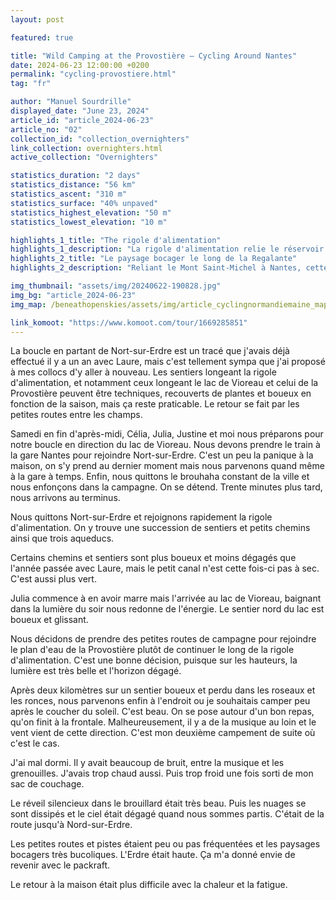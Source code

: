```yaml
---
layout: post

featured: true

title: "Wild Camping at the Provostière — Cycling Around Nantes"
date: 2024-06-23 12:00:00 +0200
permalink: "cycling-provostiere.html"
tag: "fr"

author: "Manuel Sourdrille"
displayed_date: "June 23, 2024"
article_id: "article_2024-06-23"
article_no: "02"
collection_id: "collection_overnighters"
link_collection: overnighters.html
active_collection: "Overnighters"

statistics_duration: "2 days"
statistics_distance: "56 km"
statistics_ascent: "310 m"
statistics_surface: "40% unpaved"
statistics_highest_elevation: "50 m"
statistics_lowest_elevation: "10 m"

highlights_1_title: "The rigole d'alimentation"
highlights_1_description: "La rigole d'alimentation relie le réservoir de Vioreau au Canal de Nantes à Brest. Elle permet l'alimentation en eau de la première section du canal. Plusieurs acqueducs, petits ponts de pierre et lavoirs ponctuent les chemins et sentiers le long du petit canal."
highlights_2_title: "Le paysage bocager le long de la Regalante"
highlights_2_description: "Reliant le Mont Saint-Michel à Nantes, cette véloroute passe à proximité de Nort-sur-Erdre. Le paysage bocager y est bucolique et les chemins tranquilles et paisibles."

img_thumbnail: "assets/img/20240622-190828.jpg"
img_bg: "article_2024-06-23"
img_map: /beneathopenskies/assets/img/article_cyclingnormandiemaine_map.png

link_komoot: "https://www.komoot.com/tour/1669285851"
---
```


La boucle en partant de Nort-sur-Erdre est un tracé que j'avais déjà effectué il y a un an avec Laure, mais c'est tellement sympa que j'ai proposé à mes collocs d'y aller à nouveau. Les sentiers longeant la rigole d'alimentation, et notamment ceux longeant le lac de Vioreau et celui de la Provostière peuvent être techniques, recouverts de plantes et boueux en fonction de la saison, mais ça reste praticable. Le retour se fait par les petites routes entre les champs.

Samedi en fin d'après-midi, Célia, Julia, Justine et moi nous préparons pour notre boucle en direction du lac de Vioreau. Nous devons prendre le train à la gare Nantes pour rejoindre Nort-sur-Erdre. C'est un peu la panique à la maison, on s'y prend au dernier moment mais nous parvenons quand même à la gare à temps. Enfin, nous quittons le brouhaha constant de la ville et nous enfonçons dans la campagne. On se détend. Trente minutes plus tard, nous arrivons au terminus.

Nous quittons Nort-sur-Erdre et rejoignons rapidement la rigole d'alimentation. On y trouve une succession de sentiers et petits chemins ainsi que trois aqueducs.

Certains chemins et sentiers sont plus boueux et moins dégagés que l'année passée avec Laure, mais le petit canal n'est cette fois-ci pas à sec. C'est aussi plus vert.

Julia commence à en avoir marre mais l'arrivée au lac de Vioreau, baignant dans la lumière du soir nous redonne de l'énergie. Le sentier nord du lac est boueux et glissant.

Nous décidons de prendre des petites routes de campagne pour rejoindre le plan d'eau de la Provostière plutôt de continuer le long de la rigole d'alimentation. C'est une bonne décision, puisque sur les hauteurs, la lumière est très belle et l'horizon dégagé.

Après deux kilomètres sur un sentier boueux et perdu dans les roseaux et les ronces, nous parvenons enfin à l'endroit ou je souhaitais camper peu après le coucher du soleil. C'est beau. On se pose autour d'un bon repas, qu'on finit à la frontale. Malheureusement, il y a de la musique au loin et le vent vient de cette direction. C'est mon deuxième campement de suite où c'est le cas.

J'ai mal dormi. Il y avait beaucoup de bruit, entre la musique et les grenouilles. J'avais trop chaud aussi. Puis trop froid une fois sorti de mon sac de couchage.

Le réveil silencieux dans le brouillard était très beau. Puis les nuages se sont dissipés et le ciel était dégagé quand nous sommes partis. C'était de la route jusqu'à Nord-sur-Erdre.

Les petites routes et pistes étaient peu ou pas fréquentées et les paysages bocagers très bucoliques. L'Erdre était haute. Ça m'a donné envie de revenir avec le packraft.

Le retour à la maison était plus difficile avec la chaleur et la fatigue.
